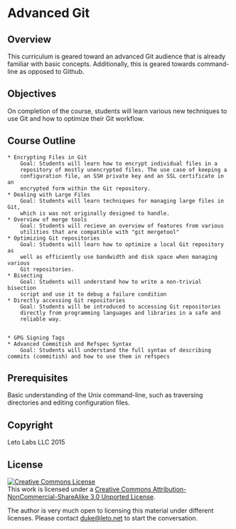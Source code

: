 # Advanced Git

## Overview

This curriculum is geared toward an advanced Git audience that is already familiar
with basic concepts. Additionally, this is geared towards command-line as opposed
to Github.

## Objectives

On completion of the course, students will learn various new techniques to use Git and how to optimize their Git workflow.

## Course Outline

    * Encrypting Files in Git
		Goal: Students will learn how to encrypt individual files in a
		repository of mostly unencrypted files. The use case of keeping a
		configuration file, an SSH private key and an SSL certificate in an
		encrypted form within the Git repository.
	* Dealing with Large Files
		Goal: Students will learn techniques for managing large files in Git,
		which is was not originally designed to handle.
	* Overview of merge tools
		Goal: Students will recieve an overview of features from various
		utilities that are compatible with "git mergetool"
	* Optimizing Git repositories
		Goal: Students will learn how to optimize a local Git repository as
		well as efficiently use bandwidth and disk space when managing various
		Git repositories.
	* Bisecting
		Goal: Students will understand how to write a non-trivial bisection
		script and use it to debug a failure condition
	* Directly accessing Git repositories
		Goal: Students will be introduced to accessing Git repositories
		directly from programming languages and libraries in a safe and
		reliable way.


	* GPG Signing Tags
	* Advanced Commitish and Refspec Syntax
		Goal: Students will understand the full syntax of describing commits (commitish) and how to use them in refspecs


## Prerequisites

Basic understanding of the Unix command-line, such as traversing
directories and editing configuration files.

## Copyright

Leto Labs LLC 2015

## License

<a rel="license" href="http://creativecommons.org/licenses/by-nc-sa/3.0/deed.en_US"><img alt="Creative Commons License" style="border-width:0" src="http://i.creativecommons.org/l/by-nc-sa/3.0/88x31.png" /></a><br />This work is licensed under a <a rel="license" href="http://creativecommons.org/licenses/by-nc-sa/3.0/deed.en_US">Creative Commons Attribution-NonCommercial-ShareAlike 3.0 Unported License</a>.

The author is very much open to licensing this material under different
licenses. Please contact duke@leto.net to start the conversation.
